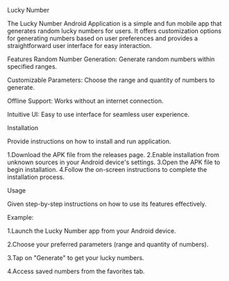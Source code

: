 Lucky Number

The Lucky Number Android Application is a simple and fun mobile app that generates random lucky numbers for users. It offers customization options for generating numbers based on user preferences and provides a straightforward user interface for easy interaction.

Features
Random Number Generation: Generate random numbers within specified ranges.

Customizable Parameters: Choose the range and quantity of numbers to generate.

Offline Support: Works without an internet connection.

Intuitive UI: Easy to use interface for seamless user experience.

Installation

Provide instructions on how to install and run application.

1.Download the APK file from the releases page. 
2.Enable installation from unknown sources in your Android device's settings.
3.Open the APK file to begin installation.
4.Follow the on-screen instructions to complete the installation process.

Usage

Given step-by-step instructions on how to use its features effectively.

Example:

1.Launch the Lucky Number app from your Android device.

2.Choose your preferred parameters (range and quantity of numbers).

3.Tap on "Generate" to get your lucky numbers.

4.Access saved numbers from the favorites tab.
